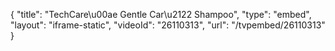 {
    "title": "TechCare\u00ae Gentle Car\u2122 Shampoo",
    "type": "embed",
    "layout": "iframe-static",
    "videoId": "26110313",
    "url": "\/tvpembed\/26110313"
}